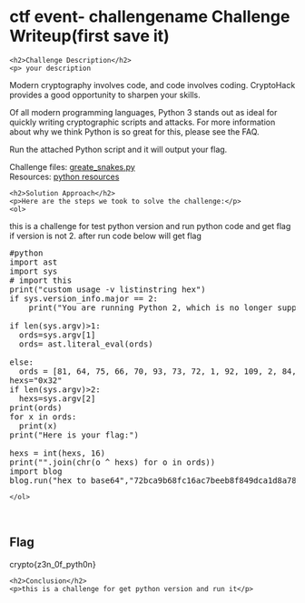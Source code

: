 
<!DOCTYPE html>
<html>

<body>
    <h1>ctf event- challengename Challenge Writeup(first save it)</h1>

    <h2>Challenge Description</h2>
    <p> your description
Modern cryptography involves code, and code involves coding. CryptoHack provides a good opportunity to sharpen your skills.

Of all modern programming languages, Python 3 stands out as ideal for quickly writing cryptographic scripts and attacks. For more information about why we think Python is so great for this, please see the FAQ.

Run the attached Python script and it will output your flag.

Challenge files:
 <a href="https://cybersecctf.github.io/blog/2024/practice/cryptohack/great_snakes_35381fca29d68d8f3f25c9fa0a9026fb.py">greate_snakes.py</a>       
Resources:
 <a href="https://wiki.python.org/moin/BeginnersGuide/Download">python resources</a>       

</p>
 
    <h2>Solution Approach</h2>
    <p>Here are the steps we took to solve the challenge:</p>
    <ol>
this is a challenge for test python version and run python code and get flag if version is not 2.
after run code below will get flag
<pre>
#python
import ast
import sys
# import this
print("custom usage -v listinstring hex")
if sys.version_info.major == 2:
    print("You are running Python 2, which is no longer supported. Please update to Python 3.")

if len(sys.argv)>1:
  ords=sys.argv[1]
  ords= ast.literal_eval(ords)

else:
  ords = [81, 64, 75, 66, 70, 93, 73, 72, 1, 92, 109, 2, 84, 109, 66, 75, 70, 90, 2, 92, 79]
hexs="0x32" 
if len(sys.argv)>2:
  hexs=sys.argv[2]
print(ords)
for x in ords:
  print(x)
print("Here is your flag:")

hexs = int(hexs, 16)
print("".join(chr(o ^ hexs) for o in ords))
import blog
blog.run("hex to base64","72bca9b68fc16ac7beeb8f849dca1d8a783e8acf9679bf9269f7bf")
</pre>
    </ol> 
<br>
    <h2>Flag</h2>
    <p class="flag">crypto{z3n_0f_pyth0n}
</p>

    <h2>Conclusion</h2>
    <p>this is a challenge for get python version and run it</p>
</body>
</html>


